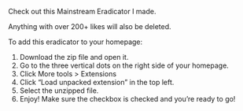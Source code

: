Check out this Mainstream Eradicator I made.

Anything with over 200+ likes will also be deleted. 

To add this eradicator to your homepage: 

1. Download the zip file and open it. 
2. Go to the three vertical dots on the right side of your homepage.
3. Click More tools > Extensions
4. Click “Load unpacked extension” in the top left.
5. Select the unzipped file. 
6. Enjoy! Make sure the checkbox is checked and you’re ready to go!
